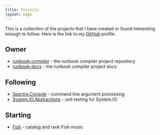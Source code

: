 ```yaml
---
title: Projects
layout: page
---
```


This is a collection of the projects that I have created or found interesting enough to follow. Here is the link to my <a href="https://github.com/kenbrittain">GitHub</a> profile.

## Owner

* [runbook-compiler](https://github.com/kenbrittain/runbook-compiler) - the runbook compiler project repository</li>
* [runbook-docs](https://github.com/kenbrittain/runbook-docs) - the runbook compiler project docs

## Following

* [Spectre.Console](https://github.com/spectreconsole/spectre.console) - command line argument processing
* [System.IO.Abstractions](https://github.com/TestableIO/System.IO.Abstractions) - unit testing for System.IO

## Starting

* [Fish](fish.html) - catalog and rank Fish music